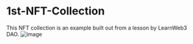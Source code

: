 # 1st-NFT-Collection
This NFT collection is an example built out from a lesson by LearnWeb3 DAO.
![image](https://user-images.githubusercontent.com/99213972/234171289-71f3b5b7-9d52-4f52-892e-820016858f78.png)
